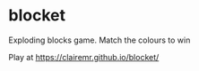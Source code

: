 # blocket
Exploding blocks game. Match the colours to win

Play at https://clairemr.github.io/blocket/
